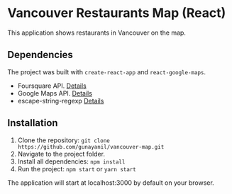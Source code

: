 # Vancouver Restaurants Map (React)

This application shows restaurants in Vancouver on the map.

## Dependencies

The project was built with `create-react-app` and `react-google-maps`.


- Foursquare API. [Details](https://developer.foursquare.com/)
- Google Maps API. [Details](https://cloud.google.com/maps-platform/)
- escape-string-regexp [Details](https://www.npmjs.com/package/escape-string-regexp)

## Installation
1. Clone the repository: `git clone https://github.com/gunayanil/vancouver-map.git`
2. Navigate to the project folder.
3. Install all dependencies: `npm install`
4. Run the project: `npm start` or `yarn start`

The application will start at localhost:3000 by default on your browser.
